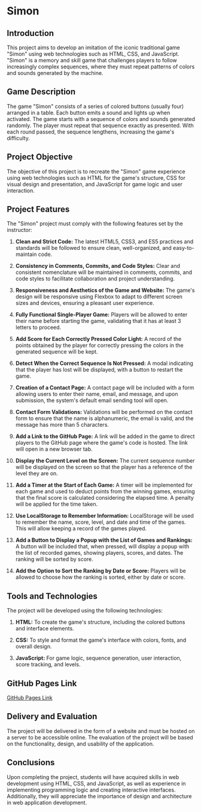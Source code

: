 # Simon

## Introduction
This project aims to develop an imitation of the iconic traditional game "Simon" using web technologies such as HTML, CSS, and JavaScript. "Simon" is a memory and skill game that challenges players to follow increasingly complex sequences, where they must repeat patterns of colors and sounds generated by the machine.

## Game Description
The game "Simon" consists of a series of colored buttons (usually four) arranged in a table. Each button emits a sound and lights up when activated. The game starts with a sequence of colors and sounds generated randomly. The player must repeat that sequence exactly as presented. With each round passed, the sequence lengthens, increasing the game's difficulty.

## Project Objective
The objective of this project is to recreate the "Simon" game experience using web technologies such as HTML for the game's structure, CSS for visual design and presentation, and JavaScript for game logic and user interaction.

## Project Features
The "Simon" project must comply with the following features set by the instructor:

1. **Clean and Strict Code:** The latest HTML5, CSS3, and ES5 practices and standards will be followed to ensure clean, well-organized, and easy-to-maintain code.

2. **Consistency in Comments, Commits, and Code Styles:** Clear and consistent nomenclature will be maintained in comments, commits, and code styles to facilitate collaboration and project understanding.

3. **Responsiveness and Aesthetics of the Game and Website:** The game's design will be responsive using Flexbox to adapt to different screen sizes and devices, ensuring a pleasant user experience.

4. **Fully Functional Single-Player Game:** Players will be allowed to enter their name before starting the game, validating that it has at least 3 letters to proceed.

5. **Add Score for Each Correctly Pressed Color Light:** A record of the points obtained by the player for correctly pressing the colors in the generated sequence will be kept.

6. **Detect When the Correct Sequence Is Not Pressed:** A modal indicating that the player has lost will be displayed, with a button to restart the game.

7. **Creation of a Contact Page:** A contact page will be included with a form allowing users to enter their name, email, and message, and upon submission, the system's default email sending tool will open.

8. **Contact Form Validations:** Validations will be performed on the contact form to ensure that the name is alphanumeric, the email is valid, and the message has more than 5 characters.

9. **Add a Link to the GitHub Page:** A link will be added in the game to direct players to the GitHub page where the game's code is hosted. The link will open in a new browser tab.

10. **Display the Current Level on the Screen:** The current sequence number will be displayed on the screen so that the player has a reference of the level they are on.

11. **Add a Timer at the Start of Each Game:** A timer will be implemented for each game and used to deduct points from the winning games, ensuring that the final score is calculated considering the elapsed time. A penalty will be applied for the time taken.

12. **Use LocalStorage to Remember Information:** LocalStorage will be used to remember the name, score, level, and date and time of the games. This will allow keeping a record of the games played.

13. **Add a Button to Display a Popup with the List of Games and Rankings:** A button will be included that, when pressed, will display a popup with the list of recorded games, showing players, scores, and dates. The ranking will be sorted by score.

14. **Add the Option to Sort the Ranking by Date or Score:** Players will be allowed to choose how the ranking is sorted, either by date or score.

## Tools and Technologies
The project will be developed using the following technologies:

1. **HTML:** To create the game's structure, including the colored buttons and interface elements.

2. **CSS:** To style and format the game's interface with colors, fonts, and overall design.

3. **JavaScript:** For game logic, sequence generation, user interaction, score tracking, and levels.

## GitHub Pages Link
[GitHub Pages Link](https://ramirosebes.github.io/SimonGame/)

## Delivery and Evaluation
The project will be delivered in the form of a website and must be hosted on a server to be accessible online. The evaluation of the project will be based on the functionality, design, and usability of the application.

## Conclusions
Upon completing the project, students will have acquired skills in web development using HTML, CSS, and JavaScript, as well as experience in implementing programming logic and creating interactive interfaces. Additionally, they will appreciate the importance of design and architecture in web application development.
